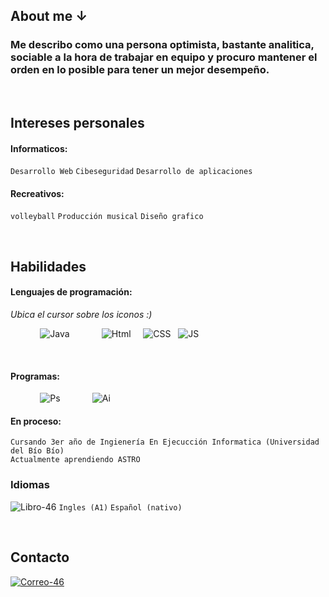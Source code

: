 
## About me ↓
### Me describo como una persona optimista, bastante analitica, sociable a la hora de trabajar en equipo y procuro mantener el orden en lo posible para tener un mejor desempeño.

‎ ‎ ‎ ‎ ‎ ‎ ‎ ‎ ‎ ‎ ‎ ‎ 
## Intereses personales
#### Informaticos:
`Desarrollo Web`
`Cibeseguridad`
`Desarrollo de aplicaciones`

#### Recreativos:
`volleyball`
`Producción musical`
`Diseño grafico`

‎ ‎ ‎ ‎ ‎ ‎ ‎ ‎ ‎ ‎ ‎ ‎ 
‎ ‎ ‎ ‎ ‎ ‎ ‎ ‎ ‎ ‎ ‎ ‎ 
## Habilidades
#### Lenguajes de programación:
*Ubica el cursor sobre los iconos :)*

‎ ‎ ‎ ‎ ‎ ‎ ‎ ‎ ‎ ‎ ‎ ‎ 
![Java](https://skillicons.dev/icons?i=java "Java")
‎ ‎ ‎ ‎ ‎ ‎ ‎ ‎ ‎ ‎ ‎ ‎ 
![Html](https://skillicons.dev/icons?i=html "Html")
‎ ‎ ‎ ‎ ‎ ‎ ‎ ‎ ‎ ‎ ‎ ‎ 
![CSS](https://skillicons.dev/icons?i=css "CSS")
‎ ‎ ‎ ‎ ‎ ‎ ‎ ‎ ‎ ‎ ‎ ‎ 
![JS](https://skillicons.dev/icons?i=js "JS")


‎ ‎ ‎ ‎ 
#### Programas:
‎ ‎ ‎ ‎ ‎ ‎ ‎ ‎ ‎ ‎ ‎ ‎ 
![Ps](https://skillicons.dev/icons?i=ps "PhotoShop")
‎ ‎ ‎ ‎ ‎ ‎ ‎ ‎ ‎ ‎ ‎ ‎ 
![Ai](https://skillicons.dev/icons?i=ai "AdobeIllustrator")
‎ ‎ ‎ ‎ ‎ ‎ ‎ ‎ ‎ ‎ ‎ ‎ 
‎ ‎ ‎ ‎ 
#### En proceso:
~~~
Cursando 3er año de Ingienería En Ejecucción Informatica (Universidad del Bío Bío)
Actualmente aprendiendo ASTRO
~~~

### Idiomas‎ ‎ ‎ ‎ ‎ ‎ ‎ ‎ ‎ ‎ 
![Libro-46](https://github.com/Devccss/Devccss/assets/149021885/f5b16abc-72f1-45b8-9c2f-53a79e577934) ``Ingles (A1)`` ``Español (nativo)``

‎ ‎ ‎ ‎ ‎ ‎ ‎ ‎ ‎ ‎

## Contacto
[![Correo-46](https://github.com/Devccss/Devccss/assets/149021885/bdc88834-5020-46c5-8afd-38178c467f16)](https://mail.google.com/mail/u/0/#search/deivid.sandoval.cid%40gmail.com)


